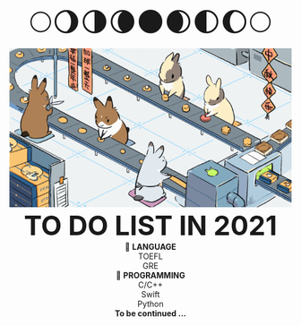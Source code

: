 <div align='center' ><font size='120'>🌕🌖🌗🌘🌑🌒🌓🌔🌕</font></div>

<div align=center>
<img src="rabbit.gif" />
</div>

<div align='center' ><font size='30'><strong>TO DO LIST IN 2021</strong></font></div>

<div align='center' >🍙 <strong>LANGUAGE</strong></div>
<div align='center' > TOEFL</div>
<div align='center' > GRE</div>
<div align='center' > 🧀 <strong>PROGRAMMING</strong></div>
<div align='center' > C/C++</div>
<div align='center' > Swift</div>
<div align='center' > Python</div>
<div align='center' > <strong>To be continued ...</strong></div>

